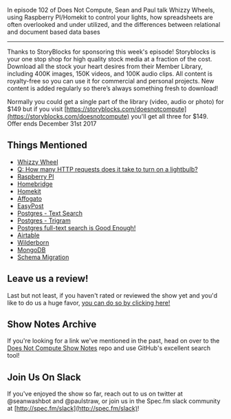 In episode 102 of Does Not Compute, Sean and Paul talk Whizzy Wheels, using Raspberry PI/Homekit to control your lights, how spreadsheets are often overlooked and under utilized, and the differences between relational and document based data bases

---

Thanks to StoryBlocks for sponsoring this week's episode! Storyblocks is your one stop shop for high quality stock media at a fraction of the cost. Download all the stock your heart desires from their Member Library, including 400K images, 150K videos, and 100K audio clips. All content is royalty-free so you can use it for commercial and personal projects. New content is added regularly so there’s always something fresh to download!

Normally you could get a single part of the library (video, audio or photo) for $149 but if you visit [https://storyblocks.com/doesnotcompute](https://storyblocks.com/doesnotcompute) you'll get all three for $149. Offer ends December 31st 2017

## Things Mentioned

* [Whizzy Wheel](http://remove-car-decals.com/)
* [Q: How many HTTP requests does it take to turn on a lightbulb?](https://twitter.com/paulstraw/status/929266355949379584)
* [Raspberry PI](https://www.raspberrypi.org/)
* [Homebridge](https://github.com/nfarina/homebridge)
* [Homekit](https://www.apple.com/ios/home/)
* [Affogato](https://en.wikipedia.org/wiki/Affogato)
* [EasyPost](https://www.easypost.com/)
* [Postgres - Text Search](https://www.postgresql.org/docs/9.5/static/textsearch.html)
* [Postgres - Trigram](https://www.postgresql.org/docs/9.6/static/pgtrgm.html)
* [Postgres full-text search is Good Enough!](http://rachbelaid.com/postgres-full-text-search-is-good-enough/)
* [Airtable](https://airtable.com)
* [Wilderborn](https://wilderborn.com/)
* [MongoDB](https://www.mongodb.com/)
* [Schema Migration](https://en.wikipedia.org/wiki/Schema_migration)

## Leave us a review!

Last but not least, if you haven't rated or reviewed the show yet and you'd like to do us a huge favor, [you can do so by clicking here!](https://itunes.apple.com/us/podcast/does-not-compute/id1048731980?mt=2)

## Show Notes Archive

If you're looking for a link we've mentioned in the past, head on over to the [Does Not Compute Show Notes](https://github.com/seanwash/dnccast-show-notes) repo and use GitHub's excellent search tool!

## Join Us On Slack

If you've enjoyed the show so far, reach out to us on twitter at @seanwashbot and @paulstraw, or join us in the Spec.fm slack community at [http://spec.fm/slack](http://spec.fm/slack)!

